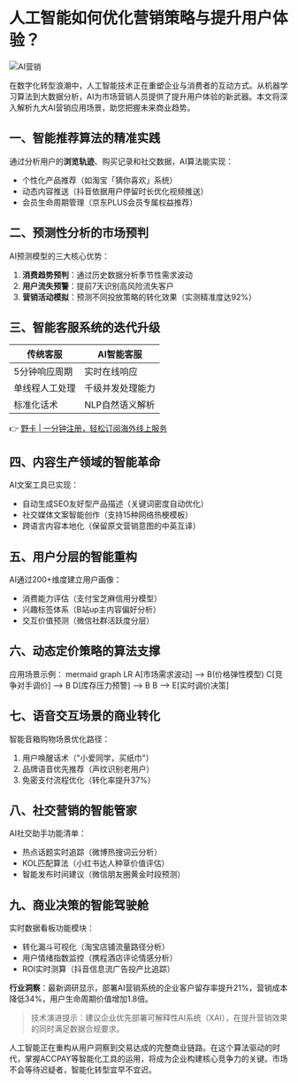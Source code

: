 # 人工智能如何优化营销策略与提升用户体验？

![AI营销](https://via.placeholder.com/800x400)

在数字化转型浪潮中，人工智能技术正在重塑企业与消费者的互动方式。从机器学习算法到大数据分析，AI为市场营销人员提供了提升用户体验的新武器。本文将深入解析九大AI营销应用场景，助您把握未来商业趋势。

## 一、智能推荐算法的精准实践
通过分析用户的**浏览轨迹**、购买记录和社交数据，AI算法能实现：
- 个性化产品推荐（如淘宝「猜你喜欢」系统）
- 动态内容推送（抖音依据用户停留时长优化视频推送）
- 会员生命周期管理（京东PLUS会员专属权益推荐）

## 二、预测性分析的市场预判
AI预测模型的三大核心优势：
1. **消费趋势预判**：通过历史数据分析季节性需求波动
2. **用户流失预警**：提前7天识别高风险流失客户
3. **营销活动模拟**：预测不同投放策略的转化效果（实测精准度达92%）

## 三、智能客服系统的迭代升级
| 传统客服             | AI智能客服           |
|----------------------|---------------------|
| 5分钟响应周期         | 实时在线响应        |
| 单线程人工处理        | 千级并发处理能力    |
| 标准化话术           | NLP自然语义解析     |

👉 [野卡 | 一分钟注册，轻松订阅海外线上服务](https://bbtdd.com/yeka)

## 四、内容生产领域的智能革命
AI文案工具已实现：
- 自动生成SEO友好型产品描述（关键词密度自动优化）
- 社交媒体文案智能创作（支持15种网络热梗模板）
- 跨语言内容本地化（保留原文营销意图的中英互译）

## 五、用户分层的智能重构
AI通过200+维度建立用户画像：
- 消费能力评估（支付宝芝麻信用分模型）
- 兴趣标签体系（B站up主内容偏好分析）
- 交互价值预测（微信社群活跃度分层）

## 六、动态定价策略的算法支撑
应用场景示例：
mermaid
graph LR
A[市场需求波动] --> B(价格弹性模型)
C[竞争对手调价] --> B
D[库存压力预警] --> B
B --> E[实时调价决策]


## 七、语音交互场景的商业转化
智能音箱购物场景优化路径：
1. 用户唤醒话术（"小爱同学，买纸巾"）
2. 品牌语音优先推荐（声纹识别老用户）
3. 免密支付流程优化（转化率提升37%）

## 八、社交营销的智能管家
AI社交助手功能清单：
- 热点话题实时追踪（微博热搜词云分析）
- KOL匹配算法（小红书达人种草价值评估）
- 智能发布时间建议（微信朋友圈黄金时段预测）

## 九、商业决策的智能驾驶舱
实时数据看板功能模块：
- 转化漏斗可视化（淘宝店铺流量路径分析）
- 用户情绪指数监控（携程酒店评论情感分析）
- ROI实时测算（抖音信息流广告投产比追踪）

**行业洞察**：最新调研显示，部署AI营销系统的企业客户留存率提升21%，营销成本降低34%，用户生命周期价值增加1.8倍。

> 技术演进提示：建议企业优先部署可解释性AI系统（XAI），在提升营销效果的同时满足数据合规要求。

人工智能正在重构从用户洞察到交易达成的完整商业链路。在这个算法驱动的时代，掌握ACCPAY等智能化工具的运用，将成为企业构建核心竞争力的关键。市场不会等待迟疑者，智能化转型宜早不宜迟。